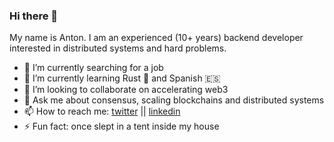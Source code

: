 ### Hi there 👋

My name is Anton. I am an experienced (10+ years) backend developer interested in distributed systems and hard problems.

- 🔭 I’m currently searching for a job
- 🌱 I’m currently learning Rust 🦀 and Spanish 🇪🇸 
- 👯 I’m looking to collaborate on accelerating web3
- 💬 Ask me about consensus, scaling blockchains and distributed systems
- 📫 How to reach me: [twitter](https://twitter.com/akaliaev) || [linkedin](https://www.linkedin.com/in/melekes/)
- ⚡ Fun fact: once slept in a tent inside my house
